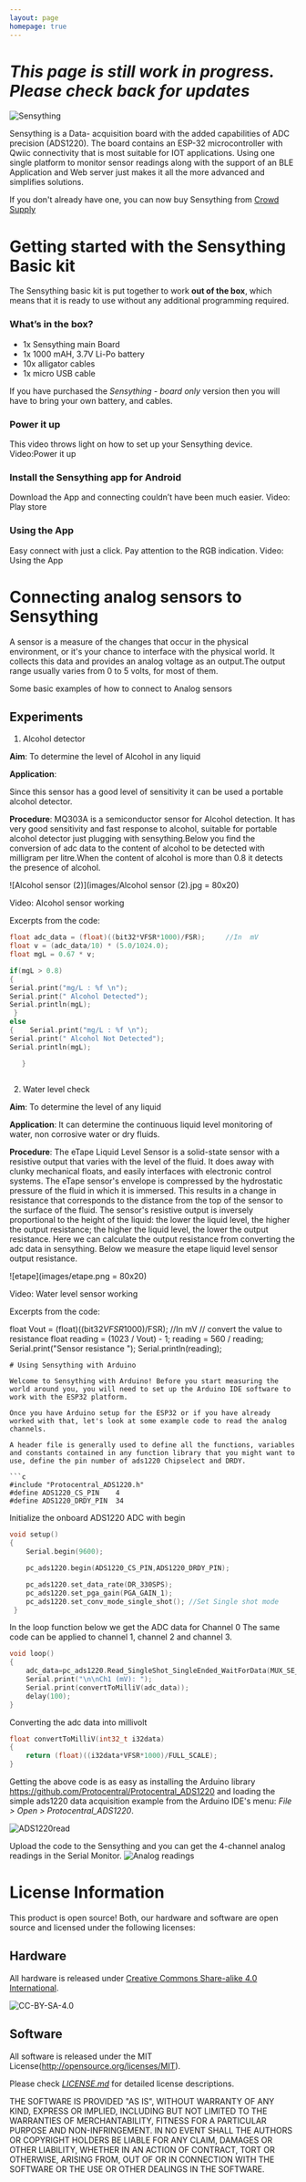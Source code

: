 ```yaml
---
layout: page
homepage: true
---
```


# *This page is still work in progress. Please check back for updates*

![Sensything](images/sensything-top-iso.jpg)

Sensything is a Data- acquisition board with the added capabilities of ADC precision (ADS1220). The board contains an ESP-32 microcontroller with Qwiic connectivity that is most suitable for IOT applications. Using one single platform to monitor sensor readings along with the support of an BLE Application and Web server just makes it all the more advanced and simplifies solutions.

If you don't already have one, you can now buy Sensything from [Crowd Supply](https://www.crowdsupply.com/protocentral/sensything)

# Getting started with the Sensything Basic kit

The Sensything basic kit is put together to work **out of the box**, which means that it is ready to use without any additional programming required.

### What’s in the box?
* 1x Sensything main Board
* 1x 1000 mAH, 3.7V Li-Po battery
* 10x alligator cables
* 1x micro USB cable

If you have purchased the *Sensything - board only* version then you will have to bring your own battery, and cables.

### Power it up

This video throws light on how to set up your Sensything device.
Video:Power it up

### Install the Sensything app for Android

Download the App and connecting couldn’t have been much easier.
Video: Play store

### Using the App
Easy connect with just a click. Pay attention to the RGB indication.
Video: Using the App

# Connecting analog sensors to Sensything

A sensor is a measure of the changes that occur in the physical environment, or it's your chance to interface with the physical world. It collects this data and provides an analog voltage as an output.The output range usually varies from 0 to 5 volts, for most of them.

Some basic examples of how to connect to Analog sensors

## Experiments

 1) Alcohol detector

**Aim**: To determine the level of Alcohol in any liquid

**Application**:

Since this sensor has a good level of sensitivity it can be used a portable alcohol detector.

**Procedure**:
	MQ303A is a semiconductor sensor for Alcohol detection. It has very good sensitivity and fast response to alcohol, suitable for portable alcohol detector just plugging with sensything.Below you find the conversion of adc data to the content of alcohol to be detected with milligram per litre.When the content of alcohol is more than 0.8 it detects the presence of alcohol.

![Alcohol sensor (2)](images/Alcohol sensor (2).jpg = 80x20)
		
Video: Alcohol sensor working

Excerpts from the code:

```c
float adc_data = (float)((bit32*VFSR*1000)/FSR);     //In  mV
float v = (adc_data/10) * (5.0/1024.0);
float mgL = 0.67 * v;

if(mgL > 0.8)
{   
Serial.print("mg/L : %f \n"); 
Serial.print(" Alcohol Detected"); 
Serial.println(mgL);
 }
else
{    Serial.print("mg/L : %f \n"); 
Serial.print(" Alcohol Not Detected"); 
Serial.println(mgL);

   }  
 
```

2) Water level check

**Aim**: To determine the level of any liquid

**Application**:
It can determine the continuous liquid level monitoring of water, non corrosive water or dry fluids.

**Procedure**:
The eTape Liquid Level Sensor is a solid-state sensor with a resistive output that varies with the level of the fluid. It does away with clunky mechanical floats, and easily interfaces with electronic control systems. The eTape sensor's envelope is compressed by the hydrostatic pressure of the fluid in which it is immersed. This results in a change in resistance that corresponds to the distance from the top of the sensor to the surface of the fluid. The sensor's resistive output is inversely proportional to the height of the liquid: the lower the liquid level, the higher the output resistance; the higher the liquid level, the lower the output resistance.
Here we can calculate the output resistance from converting the adc data in sensything. Below we measure the etape liquid level sensor output resistance.

![etape](images/etape.png = 80x20)
			
Video: Water level sensor working

Excerpts from the code:

float Vout = (float)((bit32*VFSR*1000)/FSR);     //In  mV
// convert the value to resistance
 float reading = (1023 / Vout)  - 1;
  reading = 560 / reading;
  Serial.print("Sensor resistance "); 
  Serial.println(reading);

```
# Using Sensything with Arduino

Welcome to Sensything with Arduino! Before you start measuring the world around you, you will need to set up the Arduino IDE software to work with the ESP32 platform.

Once you have Arduino setup for the ESP32 or if you have already worked with that, let's look at some example code to read the analog channels.

A header file is generally used to define all the functions, variables and constants contained in any function library that you might want to use, define the pin number of ads1220 Chipselect and DRDY.

```c
#include "Protocentral_ADS1220.h"
#define ADS1220_CS_PIN    4
#define ADS1220_DRDY_PIN  34
```
Initialize the onboard ADS1220 ADC with begin
```c
void setup()
{
    Serial.begin(9600);

    pc_ads1220.begin(ADS1220_CS_PIN,ADS1220_DRDY_PIN);

    pc_ads1220.set_data_rate(DR_330SPS);
    pc_ads1220.set_pga_gain(PGA_GAIN_1);
    pc_ads1220.set_conv_mode_single_shot(); //Set Single shot mode
 }
```
In the loop function below we get the ADC data for Channel 0 The same code can be applied to channel 1, channel 2 and channel 3.

```c
void loop()
{
    adc_data=pc_ads1220.Read_SingleShot_SingleEnded_WaitForData(MUX_SE_CH0);
    Serial.print("\n\nCh1 (mV): ");
    Serial.print(convertToMilliV(adc_data));
    delay(100);  
}
```  
Converting the adc data into millivolt
```c
float convertToMilliV(int32_t i32data)
{
    return (float)((i32data*VFSR*1000)/FULL_SCALE);
}
```
Getting the above code is as easy as installing the Arduino library https://github.com/Protocentral/Protocentral_ADS1220 and loading the simple ads1220 data acquisition example from  the Arduino IDE's menu: *File > Open > Protocentral_ADS1220*.

![ADS1220read](images/ads1220_read.png)

Upload the code to the Sensything and you can get the 4-channel analog readings in the Serial Monitor.
![Analog readings](images/sensything_reading.png)

# License Information

This product is open source! Both, our hardware and software are open source and licensed under the following licenses:

## Hardware

All hardware is released under [Creative Commons Share-alike 4.0 International](http://creativecommons.org/licenses/by-sa/4.0/).

![CC-BY-SA-4.0](https://i.creativecommons.org/l/by-sa/4.0/88x31.png)

## Software

All software is released under the MIT License(http://opensource.org/licenses/MIT).

Please check [*LICENSE.md*](LICENSE.md) for detailed license descriptions.

THE SOFTWARE IS PROVIDED "AS IS", WITHOUT WARRANTY OF ANY KIND, EXPRESS OR IMPLIED, INCLUDING BUT NOT LIMITED TO THE WARRANTIES OF MERCHANTABILITY, FITNESS FOR A PARTICULAR PURPOSE AND NON-INFRINGEMENT. IN NO EVENT SHALL THE AUTHORS OR COPYRIGHT HOLDERS BE LIABLE FOR ANY CLAIM, DAMAGES OR OTHER LIABILITY, WHETHER IN AN ACTION OF CONTRACT, TORT OR OTHERWISE, ARISING FROM, OUT OF OR IN CONNECTION WITH THE SOFTWARE OR THE USE OR OTHER DEALINGS IN THE SOFTWARE.

